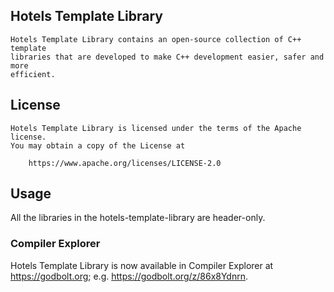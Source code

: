 ## Hotels Template Library

    Hotels Template Library contains an open-source collection of C++ template
    libraries that are developed to make C++ development easier, safer and more
    efficient.


## License

    Hotels Template Library is licensed under the terms of the Apache license.
    You may obtain a copy of the License at

        https://www.apache.org/licenses/LICENSE-2.0

## Usage

All the libraries in the hotels-template-library are header-only.

### Compiler Explorer

Hotels Template Library is now available in Compiler Explorer at https://godbolt.org; e.g. https://godbolt.org/z/86x8Ydnrn.
